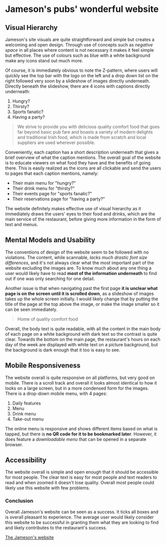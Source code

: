 # Jameson's pubs' wonderful website
## Visual Hierarchy

Jameson's site visuals are quite straightforward and simple but creates a welcoming and open design.  Through use of concepts such as *negative space* in all places where content is not necessary it makes it feel simple but effective.  The use of colours such as blue with a white background make any icons stand out much more.

Of course, it is immediately obvious to note the Z-pattern, where users will quickly see the top bar with the logo on the left and a drop down list on the right followed very soon by a slideshow of images directly underneath.  Directly beneath the slideshow, there are 4 icons with captions directly underneath:

  1. Hungry?
  1. Thirsty?
  1. Sports fanatic?
  1. Having a party?
  
  >We strive to provide you with delicious quality comfort food that goes far beyond basic pub fare and boasts a variety of modern delights and traditional Irish food, which is made from scratch and local suppliers are used wherever possible.
  
Conveniently, each caption has a short description underneath that gives a brief overview of what the caption mentions.  The overall goal of the website is to educate viewers on what food they have and the benefits of going there.  This is easily realized as the icons are all clickable and send the users to pages that each caption mentions, namely:
 
  + Their main menu for "hungry?"
  + Their drink menu for "thirsty?"
  + Their events page for "sports fanatic?"
  + Their reservations page for "having a party?"
  
  The website definitely makes effective use of visual hierarchy as it immediately draws the users' eyes to their food and drinks, which are the main service of the restaurant, before giving more information in the form of text and menus.
 ## Mental Models and Usability
The conventions of design of the website seem to be followed with no violations.  The content, while scannable, *lacks much drastic font size differences*, and it's not always clear what the most important part of the website excluding the images are.  To know much about any one thing a user would likely have to read **most of the information underneath** to find out if one was only searching for one detail.

Another issue is that when navigating past the first page **it is unclear what page is on the screen until it is scrolled down**, as a slideshow of images takes up the whole screen initially.  I would likely change that by putting the title of the page at the top above the image, or make the image smaller so it can be seen immediately.
>Home of quality comfort food

Overall, the body text is quite readable, with all the content in the main body of each page on a white background with dark text so the contrast is quite clear. Towards the bottom on the main page, the restaurant's hours on each day of the week are displayed with white text on a picture background, but the background is dark enough that it too is easy to see. 
  
## Mobile Responsiveness
The website overall is quite responsive on all platforms, but very good on mobile.  There is a scroll track and overall it looks almost identical to how it looks on a large screen, but in a more condensed form for the images.  There is a drop-down mobile menu, with 4 pages:

  1. Daily features
  1. Menu
  1. Drink menu
  1. Take-out menu
 
 The online menu is responsive and shows different items based on what is tapped, but there is **no QR code for it to be bookmarked later**.  However, it does feature a *downloadable menu* that can be opened in a separate browser.
## Accessibility
The website overall is simple and open enough that it should be accessible for most people.  The clear text is easy for most people and text readers to read and when zoomed it doesn't lose quality.  Overall most people could likely use this website with few problems.
### Conclusion
Overall Jameson's website can be seen as a success.  It ticks all boxes and is overall pleasant to experience.  The average user would likely consider this website to be successful in granting them what they are looking to find and likely contributes to the restaurant's success.

[The Jameson's website](http://www.brentwood.jamesonspubs.com/)
